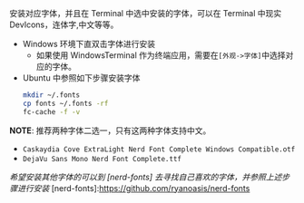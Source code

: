 安装对应字体，并且在 Terminal 中选中安装的字体，可以在 Terminal 中现实 DevIcons，连体字,中文等等。

- Windows 环境下直双击字体进行安装
  - 如果使用 WindowsTerminal 作为终端应用，需要在`[外观->字体]`中选择对应的字体。
- Ubuntu 中参照如下步骤安装字体
  ```bash
  mkdir ~/.fonts
  cp fonts ~/.fonts -rf
  fc-cache -f -v
  ```

**NOTE**: 推荐两种字体二选一，只有这两种字体支持中文。

- `Caskaydia Cove ExtraLight Nerd Font Complete Windows Compatible.otf`
- `DejaVu Sans Mono Nerd Font Complete.ttf`

_希望安装其他字体的可以到 [nerd-fonts] 去寻找自己喜欢的字体，并参照上述步骤进行安装_
[nerd-fonts]:https://github.com/ryanoasis/nerd-fonts
